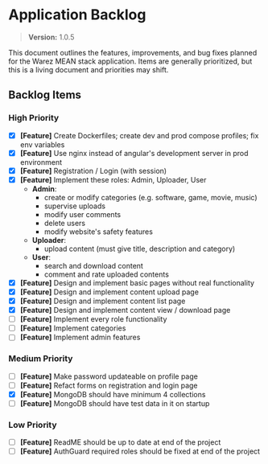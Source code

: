 # Application Backlog
> **Version:** 1.0.5

This document outlines the features, improvements, and bug fixes planned for the Warez MEAN stack application. Items are generally prioritized, but this is a living document and priorities may shift.

## Backlog Items

### High Priority

* [X] **[Feature]** Create Dockerfiles; create dev and prod compose profiles; fix env variables
* [X] **[Feature]** Use nginx instead of angular's development server in prod environment
* [X] **[Feature]** Registration / Login (with session)
* [X] **[Feature]** Implement these roles: Admin, Uploader, User
  * **Admin**:
    * create or modify categories (e.g. software, game, movie, music)
    * supervise uploads
    * modify user comments
    * delete users
    * modify website's safety features
  * **Uploader**:
    * upload content (must give title, description and category)
  * **User**:
    * search and download content
    * comment and rate uploaded contents
* [X] **[Feature]** Design and implement basic pages without real functionality
* [X] **[Feature]** Design and implement content upload page
* [X] **[Feature]** Design and implement content list page
* [X] **[Feature]** Design and implement content view / download page
* [ ] **[Feature]** Implement every role functionality
* [ ] **[Feature]** Implement categories
* [ ] **[Feature]** Implement admin features

### Medium Priority

* [ ] **[Feature]** Make password updateable on profile page
* [ ] **[Feature]** Refact forms on registration and login page
* [X] **[Feature]** MongoDB should have minimum 4 collections
* [ ] **[Feature]** MongoDB should have test data in it on startup

### Low Priority

* [ ] **[Feature]** ReadME should be up to date at end of the project
* [ ] **[Feature]** AuthGuard required roles should be fixed at end of the project
